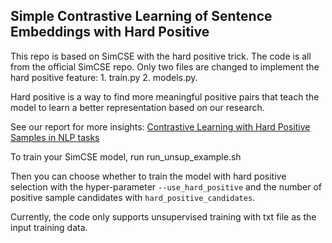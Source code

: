 ## Simple Contrastive Learning of Sentence Embeddings with Hard Positive

This repo is based on SimCSE with the hard positive trick. The code is all from the official SimCSE repo. Only two files are changed to implement the hard positive feature: 1. train.py 2. models.py.

Hard positive is a way to find more meaningful positive pairs that teach the model to learn a better representation based on our research.

See our report for more insights: [Contrastive Learning with Hard Positive Samples in NLP tasks](https://github.com/QiwenZz/simcse_w_hard_positive/blob/main/Contrastive%20Learning%20with%20Sub-optimal%20Positive%20Samples%20in%20NLP%20tasks.pdf)

To train your SimCSE model, run run_unsup_example.sh

Then you can choose whether to train the model with hard positive selection with the hyper-parameter `--use_hard_positive` and the number of positive sample candidates with `hard_positive_candidates`.

Currently, the code only supports unsupervised training with txt file as the input training data. 


